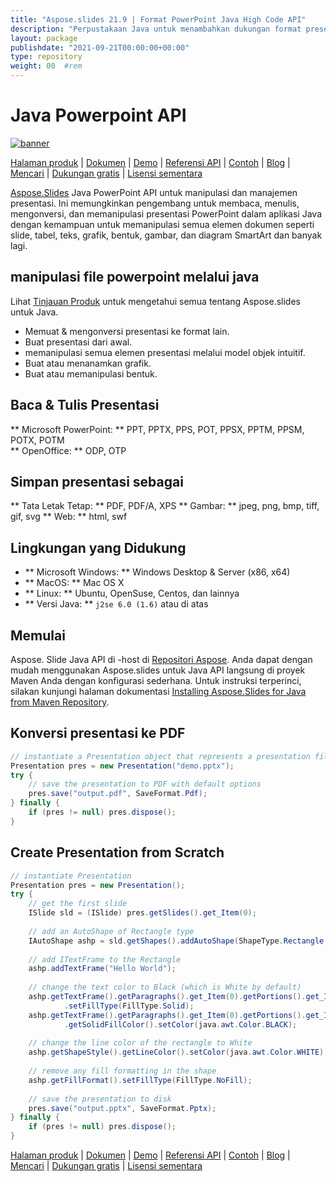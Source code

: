 ```yaml
---
title: "Aspose.slides 21.9 | Format PowerPoint Java High Code API" 
description: "Perpustakaan Java untuk menambahkan dukungan format presentasi PowerPoint & OpenOffice dalam aplikasi Anda. Bekerja dengan slide, bentuk, grafik, objek, kontrol, & banyak lagi." 
layout: package
publishdate: "2021-09-21T00:00:00+00:00"
type: repository
weight: 00	#rem
---
```


# Java Powerpoint API
[![banner](../aspose_slides-for-java-banner.png)](./)

[Halaman produk](https://products.aspose.com/slides/java) | [Dokumen](https://docs.aspose.com/slides/java/) | [Demo](https://products.aspose.app/slides/family) | [Referensi API](https://apireference.aspose.com/slides/java) | [Contoh](https://github.com/aspose-slides/Aspose.Slides-for-Java) | [Blog](https://blog.aspose.com/category/slides/) | [Mencari](https://search.aspose.com/) | [Dukungan gratis](https://forum.aspose.com/c/slides) | [Lisensi sementara](https://purchase.aspose.com/temporary-license)

[Aspose.Slides](https://products.aspose.com/slides/java) Java PowerPoint API untuk manipulasi dan manajemen presentasi. Ini memungkinkan pengembang untuk membaca, menulis, mengonversi, dan memanipulasi presentasi PowerPoint dalam aplikasi Java dengan kemampuan untuk memanipulasi semua elemen dokumen seperti slide, tabel, teks, grafik, bentuk, gambar, dan diagram SmartArt dan banyak lagi.

## manipulasi file powerpoint melalui java

Lihat [Tinjauan Produk](https://docs.aspose.com/slides/java/product-overview/) untuk mengetahui semua tentang Aspose.slides untuk Java.
- Memuat & mengonversi presentasi ke format lain.
- Buat presentasi dari awal.
- memanipulasi semua elemen presentasi melalui model objek intuitif.
- Buat atau menanamkan grafik.
- Buat atau memanipulasi bentuk.

## Baca & Tulis Presentasi
** Microsoft PowerPoint: ** PPT, PPTX, PPS, POT, PPSX, PPTM, PPSM, POTX, POTM \
** OpenOffice: ** ODP, OTP

## Simpan presentasi sebagai
** Tata Letak Tetap: ** PDF, PDF/A, XPS
** Gambar: ** jpeg, png, bmp, tiff, gif, svg
** Web: ** html, swf

## Lingkungan yang Didukung
- ** Microsoft Windows: ** Windows Desktop & Server (x86, x64)
- ** MacOS: ** Mac OS X
- ** Linux: ** Ubuntu, OpenSuse, Centos, dan lainnya
- ** Versi Java: ** `j2se 6.0 (1.6)` atau di atas

## Memulai

Aspose. Slide Java API di -host di [Repositori Aspose](https://repository.aspose.com/slides/). Anda dapat dengan mudah menggunakan Aspose.slides untuk Java API langsung di proyek Maven Anda dengan konfigurasi sederhana. Untuk instruksi terperinci, silakan kunjungi halaman dokumentasi [Installing Aspose.Slides for Java from Maven Repository](https://docs.aspose.com/slides/java/installation/).

## Konversi presentasi ke PDF

```java
// instantiate a Presentation object that represents a presentation file
Presentation pres = new Presentation("demo.pptx");
try {
    // save the presentation to PDF with default options
    pres.save("output.pdf", SaveFormat.Pdf);
} finally {
    if (pres != null) pres.dispose();
}
```

## Create Presentation from Scratch

```java
// instantiate Presentation
Presentation pres = new Presentation();
try {
    // get the first slide
    ISlide sld = (ISlide) pres.getSlides().get_Item(0);
    
    // add an AutoShape of Rectangle type
    IAutoShape ashp = sld.getShapes().addAutoShape(ShapeType.Rectangle, 150, 75, 150, 50);
    
    // add ITextFrame to the Rectangle
    ashp.addTextFrame("Hello World");
    
    // change the text color to Black (which is White by default)
    ashp.getTextFrame().getParagraphs().get_Item(0).getPortions().get_Item(0).getPortionFormat().getFillFormat()
            .setFillType(FillType.Solid);
    ashp.getTextFrame().getParagraphs().get_Item(0).getPortions().get_Item(0).getPortionFormat().getFillFormat()
            .getSolidFillColor().setColor(java.awt.Color.BLACK);
    
    // change the line color of the rectangle to White
    ashp.getShapeStyle().getLineColor().setColor(java.awt.Color.WHITE);
    
    // remove any fill formatting in the shape
    ashp.getFillFormat().setFillType(FillType.NoFill);
    
    // save the presentation to disk
    pres.save("output.pptx", SaveFormat.Pptx);
} finally {
    if (pres != null) pres.dispose();
}
```

[Halaman produk](https://products.aspose.com/slides/java) | [Dokumen](https://docs.aspose.com/slides/java/) | [Demo](https://products.aspose.app/slides/family) | [Referensi API](https://apireference.aspose.com/slides/java) | [Contoh](https://github.com/aspose-slides/Aspose.Slides-for-Java) | [Blog](https://blog.aspose.com/category/slides/) | [Mencari](https://search.aspose.com/) | [Dukungan gratis](https://forum.aspose.com/c/slides) | [Lisensi sementara](https://purchase.aspose.com/temporary-license)
